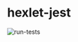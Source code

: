 # hexlet-jest
![run-tests](https://github.com/pojiuk555/hexlet-jest/blob/master/.github/workflows/npm-publish/badge.svg)

